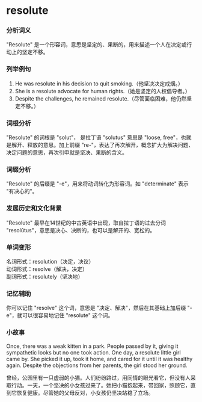 # resolute

### 分析词义

  

"Resolute" 是一个形容词，意思是坚定的、果断的，用来描述一个人在决定或行动上的坚定不移。

  

### 列举例句

  

1.  He was resolute in his decision to quit smoking.（他坚决决定戒烟。）
2.  She is a resolute advocate for human rights.（她是坚定的人权倡导者。）
3.  Despite the challenges, he remained resolute.（尽管面临困难，他仍然坚定不移。）

  

### 词根分析

  

"Resolute" 的词根是 "solut"， 是拉丁语 "solutus" 意思是 "loose, free"，也就是解开、释放的意思。加上前缀 "re-"，表达了再次解开，概念扩大为解决问题、决定问题的意思，再次引申就是坚决、果断的含义。

  

### 词缀分析

  

"Resolute" 的后缀是 "-e"，用来将动词转化为形容词。如 "determinate" 表示 "有决心的"。

  

### 发展历史和文化背景

  

"Resolute" 最早在14世纪的中古英语中出现，取自拉丁语的过去分词 "resolūtus"，意思是决心、决断的，也可以是解开的、宽松的。

  

### 单词变形

  

名词形式：resolution（决定，决议）  
动词形式：resolve（解决，决定）  
副词形式：resolutely（坚决地）

  

### 记忆辅助

  

你可以记住 "resolve" 这个词，意思是 "决定、解决"，然后在其基础上加后缀 "-e"，就可以很容易地记住 "resolute" 这个词。

  

### 小故事

  

Once, there was a weak kitten in a park. People passed by it, giving it sympathetic looks but no one took action. One day, a resolute little girl came by. She picked it up, took it home, and cared for it until it was healthy again. Despite the objections from her parents, the girl stood her ground.

  

曾经，公园里有一只虚弱的小猫。人们纷纷路过，用同情的眼光看它，但没有人采取行动。一天，一个坚决的小女孩过来了。她把小猫抱起来，带回家，照顾它，直到它恢复健康。尽管她的父母反对，小女孩仍坚决站稳了立场。
